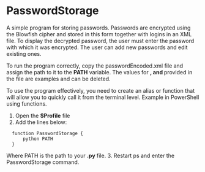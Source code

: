 # PasswordStorage
A simple program for storing passwords. Passwords are encrypted using the Blowfish cipher and stored in this form together with logins in an XML file.
To display the decrypted password, the user must enter the password with which it was encrypted. The user can add new passwords and edit existing ones.

To run the program correctly, copy the passwordEncoded.xml file and assign the path to it to the **PATH** variable.
The values for **<platform>, <login> and <password>** provided in the file are examples and can be deleted.

To use the program effectively, you need to create an alias or function that will allow you to quickly call it from the terminal level.
Example in PowerShell using functions.
1. Open the **$Profile** file
2. Add the lines below:
```
  function PasswordStorage {
      python PATH
  }
 ```
Where PATH is the path to your **.py** file.
3. Restart ps and enter the PasswordStorage command.
